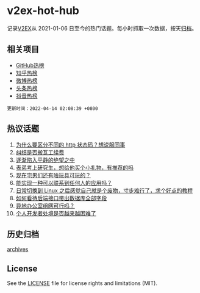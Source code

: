 # v2ex-hot-hub

 记录[V2EX](https://www.v2ex.com/)从 2021-01-06 日至今的热门话题。每小时抓取一次数据，按天[归档](archives)。
 
 ## 相关项目

- [GitHub热榜](https://github.com/snaildev/github-hot-hub)
- [知乎热榜](https://github.com/snaildev/zhihu-hot-hub)
- [微博热榜](https://github.com/snaildev/weibo-hot-hub)
- [头条热榜](https://github.com/snaildev/toutiao-hot-hub)
- [抖音热榜](https://github.com/snaildev/douyin-hot-hub)


 `更新时间：2022-04-14 02:08:39 +0800`

## 热议话题

1. [为什么要区分不同的 http 状态码？想说服同事](https://www.v2ex.com/t/846679)
1. [纠结是否搬瓦工续费](https://www.v2ex.com/t/846693)
1. [逐渐陷入平静的绝望之中](https://www.v2ex.com/t/846689)
1. [表弟考上研究生，想给他买个小礼物，有推荐的吗](https://www.v2ex.com/t/846706)
1. [现在宅男们还有啥玩具可玩的？](https://www.v2ex.com/t/846770)
1. [能实现一种可以联系到任何人的应用吗？](https://www.v2ex.com/t/846666)
1. [日常切换到 Linux 之后感觉自己就是个废物，寸步难行了，求个好点的教程](https://www.v2ex.com/t/846748)
1. [如何看待后端接口带出数据库全部字段](https://www.v2ex.com/t/846763)
1. [异地办公室组网可行吗？](https://www.v2ex.com/t/846662)
1. [个人开发者处境是否越来越困难了](https://www.v2ex.com/t/846708)

## 历史归档

[archives](archives)

## License

See the [LICENSE](LICENSE) file for license rights and limitations (MIT).
